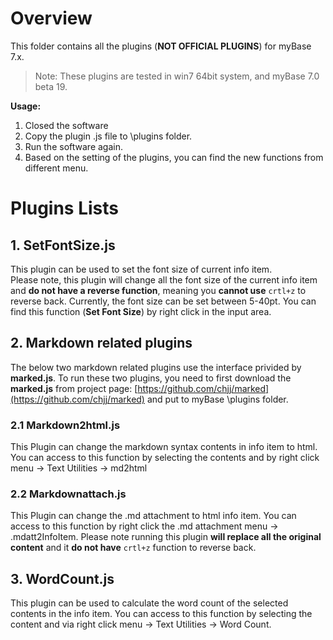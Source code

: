 # Overview

This folder contains all the plugins (**NOT OFFICIAL PLUGINS**) for myBase 7.x.

> Note: These plugins are tested in win7 64bit system, and myBase 7.0 beta 19.
 
**Usage:**  
1. Closed the software  
2. Copy the plugin .js file to \plugins folder.  
3. Run the software again.  
4. Based on the setting of the plugins, you can find the new functions from different menu.

# Plugins Lists
## 1. SetFontSize.js 
This plugin can be used to set the font size of current info item.  
Please note, this plugin will change all the font size of the current info item and **do not have a reverse function**, meaning you **cannot use** `crtl+z` to reverse back. Currently, the font size can be set between 5-40pt. You can find this function (**Set Font Size**) by right click in the input area.

## 2. Markdown related plugins
The below two markdown related plugins use the interface privided by **marked.js**. To run these two plugins, you need to first download the **marked.js**  from project page: [https://github.com/chjj/marked](https://github.com/chjj/marked) and put to myBase \plugins folder.

### 2.1 Markdown2html.js
This Plugin can change the markdown syntax contents in info item to html. You can access to this function by selecting the contents and by right click menu -> Text Utilities -> md2html

### 2.2 Markdownattach.js
This Plugin can change the .md attachment to html info item. You can access to this function by right click the .md attachment menu -> .mdatt2InfoItem. Please note running this plugin **will replace all the original content** and it **do not have** `crtl+z` function to reverse back.

## 3. WordCount.js ##
This plugin can be used to calculate the word count of the selected contents in the info item. You can access to this function by selecting the content and via right click menu -> Text Utilities -> Word Count.